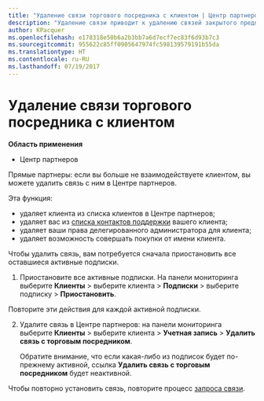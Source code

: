 ```yaml
---
title: "Удаление связи торгового посредника с клиентом | Центр партнеров"
description: "Удаление связи приводит к удалению связей закрытого предприятия из представления в Центре партнеров."
author: KPacquer
ms.openlocfilehash: e178318e50b6a2b3bb7a6d7ecf7ec83f6d93b7c3
ms.sourcegitcommit: 955622c85ff0905647974fc598139579191b55da
ms.translationtype: HT
ms.contentlocale: ru-RU
ms.lasthandoff: 07/19/2017
---
```

# <a name="remove-a-reseller-relationship-with-a-customer"></a>Удаление связи торгового посредника с клиентом

**Область применения**

-   Центр партнеров

Прямые партнеры: если вы больше не взаимодействуете клиентом, вы можете удалить связь с ним в Центре партнеров. 

Эта функция:
*  удаляет клиента из списка клиентов в Центре партнеров;
*  удаляет вас из [списка контактов поддержки](assign-support-contacts.md) вашего клиента;
*  удаляет ваши права делегированного администратора для клиента;
*  удаляет возможность совершать покупки от имени клиента.

Чтобы удалить связь, вам потребуется сначала приостановить все оставшиеся активные подписки.

1.  Приостановите все активные подписки. На панели мониторинга выберите **Клиенты** > выберите клиента > **Подписки** > выберите подписку > **Приостановить**. 

   Повторите эти действия для каждой активной подписки.

2.  Удалите связь в Центре партнеров: на панели мониторинга выберите **Клиенты** > выберите клиента > **Учетная запись** > **Удалить связь с торговым посредником**.

    Обратите внимание, что если какая-либо из подписок будет по-прежнему активной, ссылка **Удалить связь с торговым посредником** будет неактивной. 

Чтобы повторно установить связь, повторите процесс [запроса связи](request-a-relationship-with-a-customer.md).
